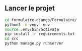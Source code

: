 ## Lancer le projet
```bash
cd formulaire-django/Formulaire/
python3 -m venv .env
source .env/bin/activate
pip install -r requirements.txt
cd src
python manage.py runserver
```
